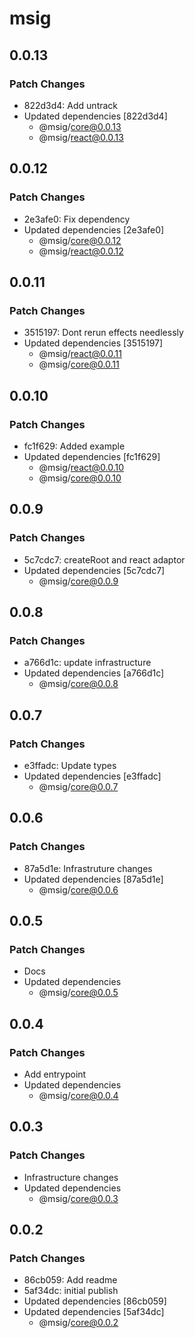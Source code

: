 # msig

## 0.0.13

### Patch Changes

- 822d3d4: Add untrack
- Updated dependencies [822d3d4]
  - @msig/core@0.0.13
  - @msig/react@0.0.13

## 0.0.12

### Patch Changes

- 2e3afe0: Fix dependency
- Updated dependencies [2e3afe0]
  - @msig/core@0.0.12
  - @msig/react@0.0.12

## 0.0.11

### Patch Changes

- 3515197: Dont rerun effects needlessly
- Updated dependencies [3515197]
  - @msig/react@0.0.11
  - @msig/core@0.0.11

## 0.0.10

### Patch Changes

- fc1f629: Added example
- Updated dependencies [fc1f629]
  - @msig/react@0.0.10
  - @msig/core@0.0.10

## 0.0.9

### Patch Changes

- 5c7cdc7: createRoot and react adaptor
- Updated dependencies [5c7cdc7]
  - @msig/core@0.0.9

## 0.0.8

### Patch Changes

- a766d1c: update infrastructure
- Updated dependencies [a766d1c]
  - @msig/core@0.0.8

## 0.0.7

### Patch Changes

- e3ffadc: Update types
- Updated dependencies [e3ffadc]
  - @msig/core@0.0.7

## 0.0.6

### Patch Changes

- 87a5d1e: Infrastruture changes
- Updated dependencies [87a5d1e]
  - @msig/core@0.0.6

## 0.0.5

### Patch Changes

- Docs
- Updated dependencies
  - @msig/core@0.0.5

## 0.0.4

### Patch Changes

- Add entrypoint
- Updated dependencies
  - @msig/core@0.0.4

## 0.0.3

### Patch Changes

- Infrastructure changes
- Updated dependencies
  - @msig/core@0.0.3

## 0.0.2

### Patch Changes

- 86cb059: Add readme
- 5af34dc: initial publish
- Updated dependencies [86cb059]
- Updated dependencies [5af34dc]
  - @msig/core@0.0.2
